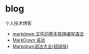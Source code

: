 # blog

个人技术博客

- [markdown 文件的基本常用编写语法](http://www.cnblogs.com/liugang-vip/p/6337580.html)
- [MarkDown 语法](https://www.jianshu.com/p/a3786cc10a99)
- [Markdown语法大全(超级版)](https://www.jianshu.com/p/ebe52d2d468f)
